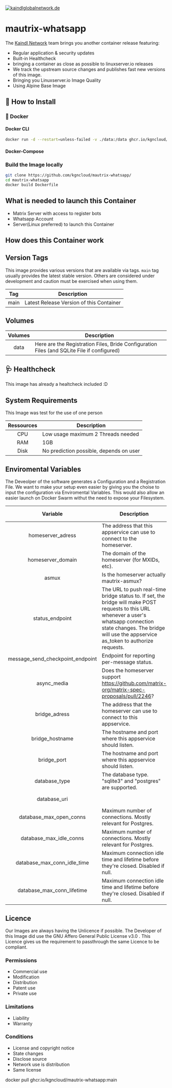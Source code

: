 [![kaindlglobalnetwork.de](https://raw.githubusercontent.com/kgncloud/docker-template/main/KAINDL_LogoDesign_B_orange_rgb.png)](https://kaindlglobalnetwork.de)

# mautrix-whatsapp

The [Kaindl Network](https://kaindlglobalnetwork.de) team brings you another container release featuring:

* Regular application & security updates
* Built-in Healthcheck
* bringing a container as close as possible to linuxserver.io releases
* We track the upstream source changes and publishes fast new versions of this image.
* Bringing you Linuxserver.io Image Quality
* Using Alpine Base Image

## 🔧 How to Install

### 🐳 Docker

#### Docker CLI
```bash
docker run -d --restart=unless-failed -v ./data:/data ghcr.io/kgncloud/mautrix-whatsapp:main
```
#### Docker-Compose

### Build the Image locally

```bash
git clone https://github.com/kgncloud/mautrix-whatsapp/
cd mautrix-whatsapp
docker build Dockerfile
```

## What is needed to launch this Container

- Matrix Server with access to register bots
- Whatsapp Account
- Server(Linux preferred) to launch this Container 

## How does this Container work



## Version Tags

This image provides various versions that are available via tags. `main` tag usually provides the latest stable version. Others are considered under development and caution must be exercised when using them.

| Tag | Description |
| :----: | --- |
| main | Latest Release Version of this Container |

## Volumes

| Volumes | Description |
| :----: | --- |
| data | Here are the Registration Files, Bride Configuration Files (and SQLite File if configured) |

## 🩺 Healthcheck

This image has already a healtcheck included :D

## System Requirements

This Image was test for the use of one person

| Ressources | Description |
| :----: | --- |
| CPU | Low usage maximum 2 Threads needed |
| RAM | 1GB                                |
| Disk| No prediction possible, depends on user|

## Enviromental Variables
The Deveolper of the software generates a Configuration and a Registration File. We want to make your setup even easier by giving you the choise to input the configuration via Enviromental Variables. This would also allow an easier launch on Docker Swarm withut the need to expose your Filesystem.

| Variable | Description| Required Variable? | Standard Variable |
| :----: | --- | --- | --- |
| homeserver_adress | The address that this appservice can use to connect to the homeserver. | yes | https://example.com
| homeserver_domain | The domain of the homeserver (for MXIDs, etc).                         | yes | example.com
| asmux             | Is the homeserver actually mautrix-asmux?                              | no  | false
| status_endpoint   | The URL to push real-time bridge status to. If set, the bridge will make POST requests to this URL whenever a user's whatsapp connection state changes. The bridge will use the appservice as_token to authorize requests. | no | null
| message_send_checkpoint_endpoint | Endpoint for reporting per-message status. | no | null
| async_media | Does the homeserver support https://github.com/matrix-org/matrix-spec-proposals/pull/2246? | no | false
| bridge_adress | The address that the homeserver can use to connect to this appservice. | yes | http://localhost:80
| bridge_hostname | The hostname and port where this appservice should listen. | yes | 0.0.0.0
| bridge_port | The hostname and port where this appservice should listen.     | yes | 80
| database_type | The database type. "sqlite3" and "postgres" are supported.   | yes | sqlite3
| database_uri | | yes | mautrix-whatsapp.db
| database_max_open_conns | Maximum number of connections. Mostly relevant for Postgres. | no | 20
| database_max_idle_conns | Maximum number of connections. Mostly relevant for Postgres. | no | 2
| database_max_conn_idle_time | Maximum connection idle time and lifetime before they're closed. Disabled if null. | no | null
| database_max_conn_lifetime | Maximum connection idle time and lifetime before they're closed. Disabled if null. | no | null





## Licence

Our Images are always having the Unlicence if possible. The Developer of this Image did use the GNU Affero General Public License v3.0 . This Licence gives us the requirement to passthrough the same Licence to be compliant.

### Permissions

- Commercial use
- Modification
- Distribution
- Patent use
- Private use

### Limitations

- Liability
- Warranty

### Conditions

- License and copyright notice
- State changes
- Disclose source
- Network use is distribution
- Same license

docker pull ghcr.io/kgncloud/mautrix-whatsapp:main
